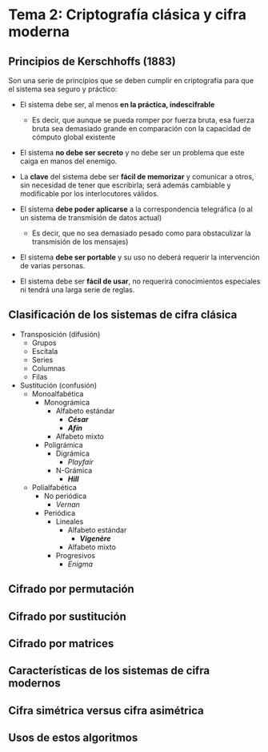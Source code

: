 # Tema 2: Criptografía clásica y cifra moderna

## Principios de Kerschhoffs (1883)

Son una serie de principios que se deben cumplir en criptografía para que el sistema sea seguro y práctico:

- El sistema debe ser, al menos **en la práctica, indescifrable**
    - Es decir, que aunque se pueda romper por fuerza bruta, esa fuerza bruta sea demasiado grande en comparación con la capacidad de cómputo global existente

- El sistema **no debe ser secreto** y no debe ser un problema que
este caiga en manos del enemigo.

- La **clave** del sistema debe ser **fácil de memorizar** y comunicar a
otros, sin necesidad de tener que escribirla; será además cambiable
y modificable por los interlocutores válidos.

- El sistema **debe poder aplicarse** a la correspondencia telegráfica (o al un sistema de transmisión de datos actual)
    - Es decir, que no sea demasiado pesado como para obstaculizar la transmisión de los mensajes)

- El sistema **debe ser portable** y su uso no deberá requerir la
intervención de varias personas.

- El sistema debe ser **fácil de usar**, no requerirá conocimientos
especiales ni tendrá una larga serie de reglas.

## Clasificación de los sistemas de cifra clásica

- Transposición (difusión)
    - Grupos
    - Escítala
    - Series
    - Columnas
    - Filas
- Sustitución (confusión)
    - Monoalfabética
        - Monográmica
            - Alfabeto estándar
                - ***César***
                - ***Afín***
            - Alfabeto mixto
        - Poligrámica
            - Digrámica
                - *Playfair*
            - N-Grámica
                - ***Hill***
    - Polialfabética
        - No periódica
            - *Vernan*
        - Periódica
            - Lineales
                - Alfabeto estándar
                    - ***Vigenère***
                - Alfabeto mixto
            - Progresivos
                - *Enigma*

## Cifrado por permutación

## Cifrado por sustitución

## Cifrado por matrices

## Características de los sistemas de cifra modernos

## Cifra simétrica versus cifra asimétrica

## Usos de estos algoritmos
